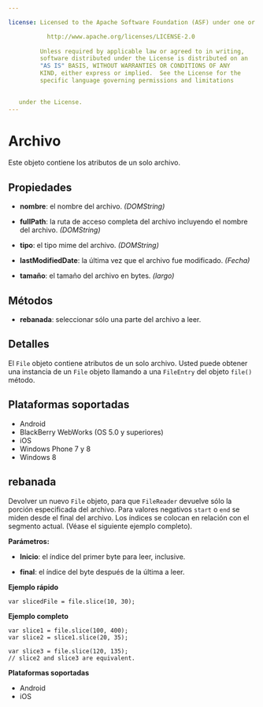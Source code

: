 ```yaml
---

license: Licensed to the Apache Software Foundation (ASF) under one or more contributor license agreements. See the NOTICE file distributed with this work for additional information regarding copyright ownership. The ASF licenses this file to you under the Apache License, Version 2.0 (the "License"); you may not use this file except in compliance with the License. You may obtain a copy of the License at

           http://www.apache.org/licenses/LICENSE-2.0
    
         Unless required by applicable law or agreed to in writing,
         software distributed under the License is distributed on an
         "AS IS" BASIS, WITHOUT WARRANTIES OR CONDITIONS OF ANY
         KIND, either express or implied.  See the License for the
         specific language governing permissions and limitations
    

   under the License.
---
```


# Archivo

Este objeto contiene los atributos de un solo archivo.

## Propiedades

*   **nombre**: el nombre del archivo. *(DOMString)*

*   **fullPath**: la ruta de acceso completa del archivo incluyendo el nombre del archivo. *(DOMString)*

*   **tipo**: el tipo mime del archivo. *(DOMString)*

*   **lastModifiedDate**: la última vez que el archivo fue modificado. *(Fecha)*

*   **tamaño**: el tamaño del archivo en bytes. *(largo)*

## Métodos

*   **rebanada**: seleccionar sólo una parte del archivo a leer.

## Detalles

El `File` objeto contiene atributos de un solo archivo. Usted puede obtener una instancia de un `File` objeto llamando a una `FileEntry` del objeto `file()` método.

## Plataformas soportadas

*   Android
*   BlackBerry WebWorks (OS 5.0 y superiores)
*   iOS
*   Windows Phone 7 y 8
*   Windows 8

## rebanada

Devolver un nuevo `File` objeto, para que `FileReader` devuelve sólo la porción especificada del archivo. Para valores negativos `start` o `end` se miden desde el final del archivo. Los índices se colocan en relación con el segmento actual. (Véase el siguiente ejemplo completo).

**Parámetros:**

*   **Inicio**: el índice del primer byte para leer, inclusive.

*   **final**: el índice del byte después de la última a leer.

**Ejemplo rápido**

    var slicedFile = file.slice(10, 30);
    

**Ejemplo completo**

    var slice1 = file.slice(100, 400);
    var slice2 = slice1.slice(20, 35);
    
    var slice3 = file.slice(120, 135);
    // slice2 and slice3 are equivalent.
    

**Plataformas soportadas**

*   Android
*   iOS